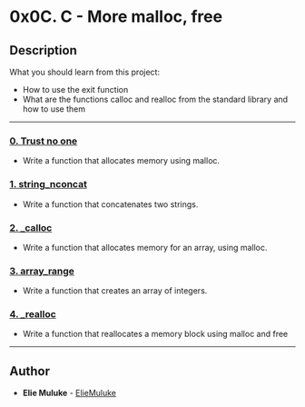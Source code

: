 # 0x0C. C - More malloc, free

## Description
What you should learn from this project:

* How to use the exit function
* What are the functions calloc and realloc from the standard library and how to use them

---

### [0. Trust no one](./0-malloc_checked.c)
* Write a function that allocates memory using malloc.

### [1. string_nconcat](./1-string_nconcat.c)
* Write a function that concatenates two strings.

### [2. _calloc](./2-calloc.c)
* Write a function that allocates memory for an array, using malloc.

### [3. array_range](./3-array_range.c)
* Write a function that creates an array of integers.

### [4. _realloc](./100-realloc.c)
* Write a function that reallocates a memory block using malloc and free

---

## Author
* **Elie Muluke** - [ElieMuluke](https://github.com/ElieMuluke)
